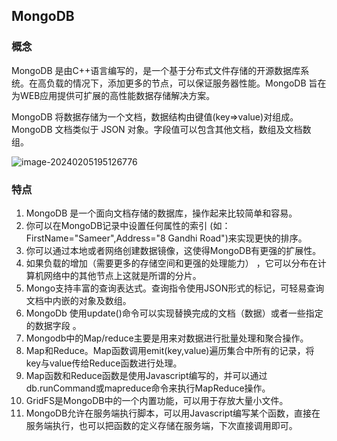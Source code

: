 ## MongoDB

### 概念

MongoDB 是由C++语言编写的，是一个基于分布式文件存储的开源数据库系统。在高负载的情况下，添加更多的节点，可以保证服务器性能。MongoDB 旨在为WEB应用提供可扩展的高性能数据存储解决方案。

MongoDB 将数据存储为一个文档，数据结构由键值(key=>value)对组成。MongoDB 文档类似于 JSON 对象。字段值可以包含其他文档，数组及文档数组。

![image-20240205195126776](https://img2023.cnblogs.com/blog/2421736/202402/2421736-20240205195302122-1241245952.png)

### 特点

1. MongoDB 是一个面向文档存储的数据库，操作起来比较简单和容易。
2. 你可以在MongoDB记录中设置任何属性的索引 (如：FirstName="Sameer",Address="8 Gandhi Road")来实现更快的排序。
3. 你可以通过本地或者网络创建数据镜像，这使得MongoDB有更强的扩展性。
4. 如果负载的增加（需要更多的存储空间和更强的处理能力） ，它可以分布在计算机网络中的其他节点上这就是所谓的分片。
5. Mongo支持丰富的查询表达式。查询指令使用JSON形式的标记，可轻易查询文档中内嵌的对象及数组。
6. MongoDb 使用update()命令可以实现替换完成的文档（数据）或者一些指定的数据字段 。
7. Mongodb中的Map/reduce主要是用来对数据进行批量处理和聚合操作。
8. Map和Reduce。Map函数调用emit(key,value)遍历集合中所有的记录，将key与value传给Reduce函数进行处理。
9. Map函数和Reduce函数是使用Javascript编写的，并可以通过db.runCommand或mapreduce命令来执行MapReduce操作。
10. GridFS是MongoDB中的一个内置功能，可以用于存放大量小文件。
11. MongoDB允许在服务端执行脚本，可以用Javascript编写某个函数，直接在服务端执行，也可以把函数的定义存储在服务端，下次直接调用即可。

